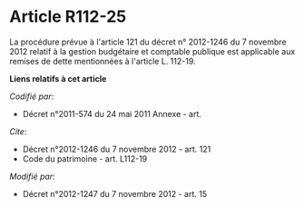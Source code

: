 # Article R112-25

La procédure prévue à l'article 121 du décret n° 2012-1246 du 7 novembre 2012 relatif à la gestion budgétaire et comptable
publique est applicable aux remises de dette mentionnées à l'article L. 112-19.

**Liens relatifs à cet article**

_Codifié par_:

  - Décret n°2011-574 du 24 mai 2011 Annexe - art.

_Cite_:

  - Décret n°2012-1246 du 7 novembre 2012 - art. 121
  - Code du patrimoine - art. L112-19

_Modifié par_:

  - Décret n°2012-1247 du 7 novembre 2012 - art. 15
